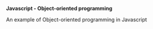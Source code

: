 **Javascript - Object-oriented programming**

An example of Object-oriented programming in Javascript
